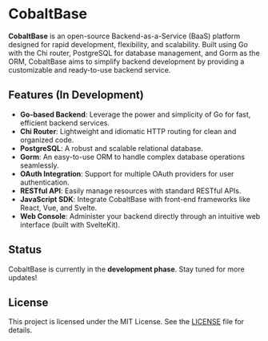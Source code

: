 # CobaltBase

**CobaltBase** is an open-source Backend-as-a-Service (BaaS) platform designed for rapid development, flexibility, and scalability. Built using Go with the Chi router, PostgreSQL for database management, and Gorm as the ORM, CobaltBase aims to simplify backend development by providing a customizable and ready-to-use backend service.

## Features (In Development)

- **Go-based Backend**: Leverage the power and simplicity of Go for fast, efficient backend services.
- **Chi Router**: Lightweight and idiomatic HTTP routing for clean and organized code.
- **PostgreSQL**: A robust and scalable relational database.
- **Gorm**: An easy-to-use ORM to handle complex database operations seamlessly.
- **OAuth Integration**: Support for multiple OAuth providers for user authentication.
- **RESTful API**: Easily manage resources with standard RESTful APIs.
- **JavaScript SDK**: Integrate CobaltBase with front-end frameworks like React, Vue, and Svelte.
- **Web Console**: Administer your backend directly through an intuitive web interface (built with SvelteKit).

## Status

CobaltBase is currently in the **development phase**. Stay tuned for more updates!

## License

This project is licensed under the MIT License. See the [LICENSE](LICENSE) file for details.
